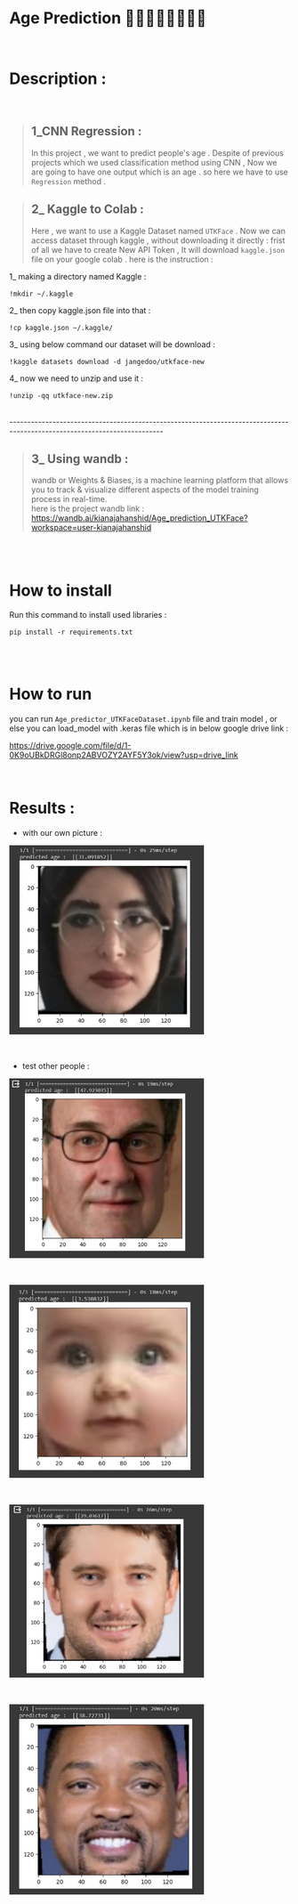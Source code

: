 # Age Prediction 👶🏻🧒🏻👨🏻👵🏻


<br/> 

# Description :

<br/>

> ## 1_CNN Regression : <br/>
> In this project , we want to predict people's age .
Despite of previous projects which we used classification method using CNN , Now we are going to have one output which is an age . 
so here we have to use `Regression` method . 

> ## 2_ Kaggle to Colab : <br/>
> Here , we want to use a Kaggle Dataset named `UTKFace` .
Now we can access dataset through kaggle , without downloading it directly :
frist of all we have to create New API Token , It will download `kaggle.json` file on your google colab .
here is the instruction : <br/>

1_ making a directory named Kaggle : <br/>
```
!mkdir ~/.kaggle 
```
2_ then copy kaggle.json file into that : <br/>
```
!cp kaggle.json ~/.kaggle/ 
```
3_ using below command our dataset will be download : <br/>
```
!kaggle datasets download -d jangedoo/utkface-new 
```
4_ now we need to unzip and use it : <br/>
```
!unzip -qq utkface-new.zip 
```
<br/> 
-------------------------------------------------------------------------------------------------------------------------

> ## 3_  Using wandb :
> wandb or Weights & Biases, is a machine learning platform that allows you to track & visualize different aspects of the model training process in real-time. <br/>
here is the project wandb link : <br/>
https://wandb.ai/kianajahanshid/Age_prediction_UTKFace?workspace=user-kianajahanshid

<br/>
<br/>

# How to install
Run this command to install used libraries : 
```
pip install -r requirements.txt 
```
<br/>
<br/>

# How to run 
you can run `Age_predictor_UTKFaceDataset.ipynb` file and train model ,
or else you can load_model with .keras file which is in below google drive link : <br/>

https://drive.google.com/file/d/1-0K9oUBkDRGl8onp2ABVOZY2AYF5Y3ok/view?usp=drive_link 

<br/>

# Results : 
+ with our own picture : 
<p float="center">
    <img src  = "assets/Capture.JPG" width=350 /> 
</p>
<br />

+ test other people :
<p float="center">
    <img src  = "assets/res_2.JPG" width=350 /> 
</p>
<br />

<p float="center">
    <img src  = "assets/res_3.JPG" width=350 /> 
</p>
<br />

<p float="center">
    <img src  = "assets/Capture2.JPG" width=350 /> 
</p>
<br />

<p float="center">
    <img src  = "assets/Capture3.JPG" width=350 /> 
</p>
<br />